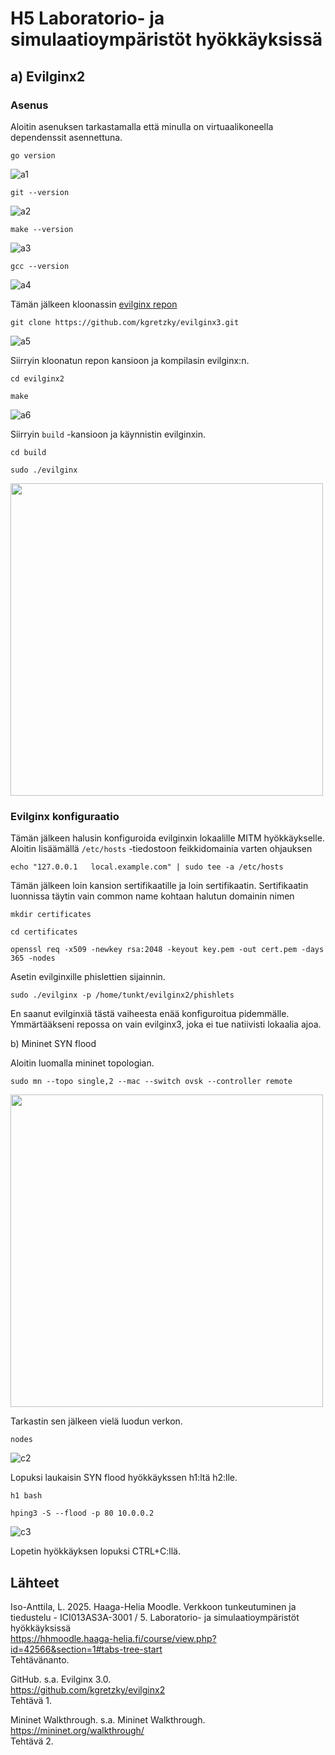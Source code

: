 # H5 Laboratorio- ja simulaatioympäristöt hyökkäyksissä

## a) Evilginx2 

### Asenus

Aloitin asenuksen tarkastamalla että minulla on virtuaalikoneella dependenssit asennettuna. 

```go version```

![a1](https://github.com/user-attachments/assets/623e3880-3a14-4a3b-846d-efc0a9733f96)

```git --version```

![a2](https://github.com/user-attachments/assets/00023a35-b6e9-4537-be04-85ae520df4fd)

```make --version```

![a3](https://github.com/user-attachments/assets/a8913a6a-f1ab-460b-9c38-d938deada35a)

```gcc --version```

![a4](https://github.com/user-attachments/assets/7f58aec9-c11a-4a0a-ab62-0547e4d1f21a)

Tämän jälkeen kloonassin [evilginx repon](https://github.com/kgretzky/evilginx2)

```git clone https://github.com/kgretzky/evilginx3.git```

![a5](https://github.com/user-attachments/assets/b20659b8-0bed-4ec8-bc28-bb70961218a7)

Siirryin kloonatun repon kansioon ja kompilasin evilginx:n.

```cd evilginx2```

```make```

![a6](https://github.com/user-attachments/assets/b1e28e5c-96bb-46e1-a1fe-a1455037f696)

Siirryin ```build``` -kansioon ja käynnistin evilginxin. 

```cd build```

```sudo ./evilginx```

<img src="https://github.com/user-attachments/assets/a278a7b9-5055-43ce-8676-627ad4bf7069" width="500"> <br/>

### Evilginx konfiguraatio

Tämän jälkeen halusin konfiguroida evilginxin lokaalille MITM hyökkäykselle. Aloitin lisäämällä ```/etc/hosts``` -tiedostoon feikkidomainia varten ohjauksen

```echo "127.0.0.1   local.example.com" | sudo tee -a /etc/hosts```

Tämän jälkeen loin kansion sertifikaatille ja loin sertifikaatin. Sertifikaatin luonnissa täytin vain common name kohtaan halutun domainin nimen

```mkdir certificates```

```cd certificates```

```openssl req -x509 -newkey rsa:2048 -keyout key.pem -out cert.pem -days 365 -nodes```

Asetin evilginxille phislettien sijainnin. 

```sudo ./evilginx -p /home/tunkt/evilginx2/phishlets```

En saanut evilginxiä tästä vaiheesta enää konfiguroitua pidemmälle. Ymmärtääkseni repossa on vain evilginx3, joka ei tue natiivisti lokaalia ajoa. 


b) Mininet SYN flood

Aloitin luomalla mininet topologian. 

```sudo mn --topo single,2 --mac --switch ovsk --controller remote```

<img src="https://github.com/user-attachments/assets/7431e6ed-c984-4413-8b4f-051032e93446" width="500"> <br/>

Tarkastin sen jälkeen vielä luodun verkon. 

```nodes```

![c2](https://github.com/user-attachments/assets/a1899bad-3a90-4b40-be63-d432d18ff8a0)

Lopuksi laukaisin SYN flood hyökkäykssen h1:ltä h2:lle. 

```h1 bash```

```hping3 -S --flood -p 80 10.0.0.2```

![c3](https://github.com/user-attachments/assets/2704b9d1-806f-4f0b-a616-04d657dab441)

Lopetin hyökkäyksen lopuksi CTRL+C:llä. 



## Lähteet
Iso-Anttila, L. 2025. Haaga-Helia Moodle. Verkkoon tunkeutuminen ja tiedustelu - ICI013AS3A-3001 / 5. Laboratorio- ja simulaatioympäristöt hyökkäyksissä     
https://hhmoodle.haaga-helia.fi/course/view.php?id=42566&section=1#tabs-tree-start    
Tehtävänanto.    

GitHub. s.a. Evilginx 3.0.    
https://github.com/kgretzky/evilginx2    
Tehtävä 1.    

Mininet Walkthrough. s.a. Mininet Walkthrough.     
https://mininet.org/walkthrough/    
Tehtävä 2.    
